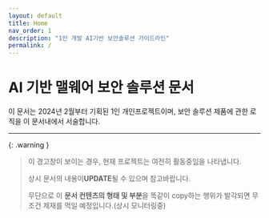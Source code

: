 ```yaml
---
layout: default
title: Home
nav_order: 1
description: "1인 개발 AI기반 보안솔루션 가이드라인"
permalink: /
---
```


# AI 기반 맬웨어 보안 솔루션 문서

이 문서는 2024년 2월부터 기획된 1인 개인프로젝트이며, 보안 솔루션 제품에 관한 로직을 이 문서내에서 서술합니다.



---

{: .warning }

> 이 경고창이 보이는 경우, 현재 프로젝트는 여전히 활동중임을 나타냅니다. 
>
> 
>
> 상시 문서의 내용이**UPDATE**될 수 있으며 참고바랍니다.
>
> 
>
> 무단으로 이 **문서 컨텐츠의 형태 및 부분**을 똑같이 copy하는 행위가 발각되면 무조건 제재를 먹일 예정입니다.(상시 모니터링중)

<br>


